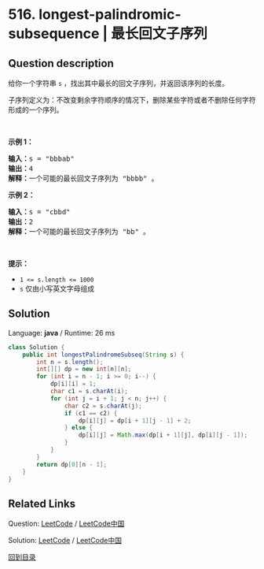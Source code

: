 ﻿# 516. longest-palindromic-subsequence | 最长回文子序列

## Question description

<!--If you want to use the English description, use <p>Given a string <code>s</code>, find <em>the longest palindromic <strong>subsequence</strong>&#39;s length in</em> <code>s</code>.</p>

<p>A <strong>subsequence</strong> is a sequence that can be derived from another sequence by deleting some or no elements without changing the order of the remaining elements.</p>

<p>&nbsp;</p>
<p><strong>Example 1:</strong></p>

<pre>
<strong>Input:</strong> s = &quot;bbbab&quot;
<strong>Output:</strong> 4
<strong>Explanation:</strong> One possible longest palindromic subsequence is &quot;bbbb&quot;.
</pre>

<p><strong>Example 2:</strong></p>

<pre>
<strong>Input:</strong> s = &quot;cbbd&quot;
<strong>Output:</strong> 2
<strong>Explanation:</strong> One possible longest palindromic subsequence is &quot;bb&quot;.
</pre>

<p>&nbsp;</p>
<p><strong>Constraints:</strong></p>

<ul>
	<li><code>1 &lt;= s.length &lt;= 1000</code></li>
	<li><code>s</code> consists only of lowercase English letters.</li>
</ul>
 instead-->
<p>给你一个字符串 <code>s</code> ，找出其中最长的回文子序列，并返回该序列的长度。</p>

<p>子序列定义为：不改变剩余字符顺序的情况下，删除某些字符或者不删除任何字符形成的一个序列。</p>

<p> </p>

<p><strong>示例 1：</strong></p>

<pre>
<strong>输入：</strong>s = "bbbab"
<strong>输出：</strong>4
<strong>解释：</strong>一个可能的最长回文子序列为 "bbbb" 。
</pre>

<p><strong>示例 2：</strong></p>

<pre>
<strong>输入：</strong>s = "cbbd"
<strong>输出：</strong>2
<strong>解释：</strong>一个可能的最长回文子序列为 "bb" 。
</pre>

<p> </p>

<p><strong>提示：</strong></p>

<ul>
	<li><code>1 <= s.length <= 1000</code></li>
	<li><code>s</code> 仅由小写英文字母组成</li>
</ul>




## Solution

Language: **java**  /  Runtime: 26 ms

```java
class Solution {
    public int longestPalindromeSubseq(String s) {
        int n = s.length();
        int[][] dp = new int[n][n];
        for (int i = n - 1; i >= 0; i--) {
            dp[i][i] = 1;
            char c1 = s.charAt(i);
            for (int j = i + 1; j < n; j++) {
                char c2 = s.charAt(j);
                if (c1 == c2) {
                    dp[i][j] = dp[i + 1][j - 1] + 2;
                } else {
                    dp[i][j] = Math.max(dp[i + 1][j], dp[i][j - 1]);
                }
            }
        }
        return dp[0][n - 1];
    }
}


```



## Related Links

Question: [LeetCode](https://leetcode.com/problems/longest-palindromic-subsequence/description/)  /  [LeetCode中国](https://leetcode-cn.com/problems/longest-palindromic-subsequence/description/)

Solution: [LeetCode](https://leetcode.com/articles/longest-palindromic-subsequence/)  /  [LeetCode中国](https://leetcode-cn.com/articles/longest-palindromic-subsequence/)

[回到目录](../README.md)